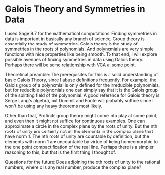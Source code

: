 # Galois Theory and Symmetries in Data

I used Sage 9.7 for the mathematical computations.
Finding symmetries in data is important in basically any branch of science. Group theory is essentially the study of symmetries. Galois theory is the study of
symmetries in the roots of polynomials. And polynomials are very simple functions with nice properties like being smooth. To that end, I will explore possible avenues 
of finding symmetries in data using Galois theory. Perhaps there will be some relationship with VCA at some point. 


Theoretical preamble:
The prerequisites for this is a solid understanding of basic Galois Theory, since I abuse definitions frequently. 
For example, the Galois group of a polynomial is only defined for the irreducible polynomials, but for reducible polynomials
one can simply say that it is the Galois group of the splitting field of the polynomial. A good reference for Galois theory is
Serge Lang's algebra, but Dummit and Foote will probably suffice since I won't be using any heavy theorems most likely.


Other than that, Profinite group theory might come into play at some point, and even then it might not suffice for continuous examples.
One can approximate a circle in the complex plane by the roots of unity. But the nth roots of unity are certainly not all the elements in the complex plane that have norm 1.
The nth roots of unity are countable by definition, but the elements with norm 1 are uncountable by virtue of being homeomorphic to the one point compactification of the real line. 
Perhaps there is a simpler reasoning to this, but that is the first thing I thought of.


Questions for the future:
Does adjoining the xth roots of unity to the rational numbers, where x is any real number, produce the complex plane?
